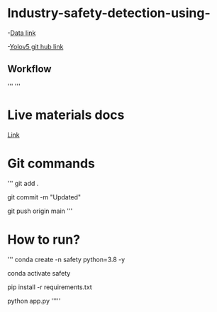 # Industry-safety-detection-using-

-[Data link]()


-[Yolov5 git hub link](https://github.com/ultralytics/yolov5.git)



## Workflow
'''
'''

# Live materials docs

[Link](https://docs.google.com/document/d/1UFiHnyKRqgx8Lodsvdzu58LbVjdWHNf-uab2WmhE0A4/edit?usp=sharing)


# Git commands
'''
git add .

git commit -m "Updated"

git push origin main
'''

# How to run?
'''
conda create -n safety python=3.8 -y

conda activate safety

pip install -r requirements.txt

python app.py
'''''






